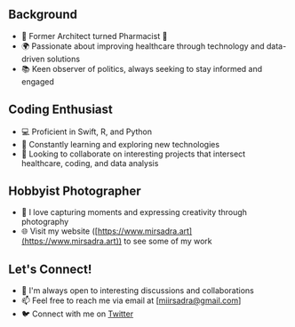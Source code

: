 ## Background
- 🏢 Former Architect turned Pharmacist 💊
- 🌍 Passionate about improving healthcare through technology and data-driven solutions
- 📚 Keen observer of politics, always seeking to stay informed and engaged

## Coding Enthusiast
- 💻 Proficient in Swift, R, and Python
- 🌱 Constantly learning and exploring new technologies
- 👯 Looking to collaborate on interesting projects that intersect healthcare, coding, and data analysis

## Hobbyist Photographer
- 📸 I love capturing moments and expressing creativity through photography
- 🌐 Visit my website ([https://www.mirsadra.art](https://www.mirsadra.art)) to see some of my work

## Let's Connect!
- 💬 I'm always open to interesting discussions and collaborations
- 📫 Feel free to reach me via email at [miirsadra@gmail.com]
- 🐦 Connect with me on [Twitter](https://twitter.com/MirsadraMolaei)

